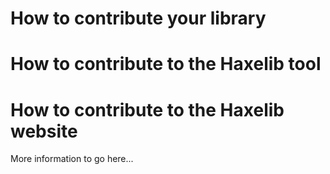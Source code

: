 # How to contribute your library
# How to contribute to the Haxelib tool
# How to contribute to the Haxelib website

More information to go here...

